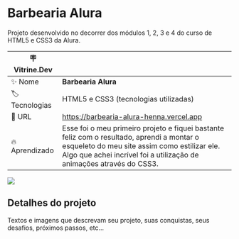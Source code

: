 # Barbearia Alura

Projeto desenvolvido no decorrer dos módulos 1, 2, 3 e 4 do curso de HTML5 e CSS3 da Alura.

| :placard: Vitrine.Dev |     |
| -------------  | --- |
| :sparkles: Nome        | **Barbearia Alura**
| :label: Tecnologias | HTML5 e CSS3 (tecnologias utilizadas)
| :rocket: URL         | https://barbearia-alura-henna.vercel.app
| :fire: Aprendizado     | Esse foi o meu primeiro projeto e fiquei bastante feliz com o resultado, aprendi a montar o esqueleto do meu site assim como estilizar ele. Algo que achei incrível foi a utilização de animações através do CSS3.

<!-- Inserir imagem com a #vitrinedev ao final do link -->
![](https://via.placeholder.com/1200x500.png?text=imagem+lindona+do+meu+projeto#vitrinedev)

## Detalhes do projeto

Textos e imagens que descrevam seu projeto, suas conquistas, seus desafios, próximos passos, etc...

